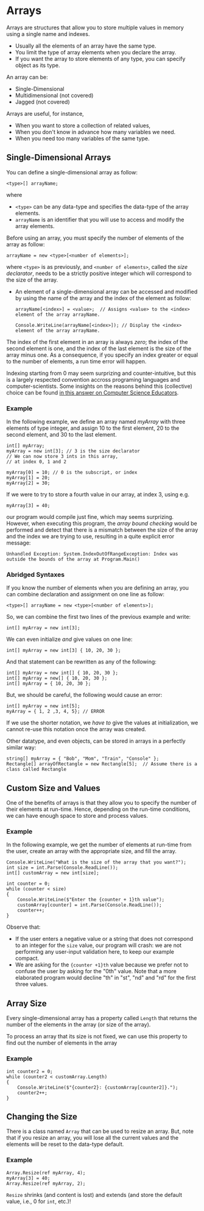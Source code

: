 # Arrays

Arrays are structures that allow you to store multiple values in memory using a single name and indexes.

- Usually all the elements of an array have the same type.
- You limit the type of array elements when you declare the array.
- If you want the array to store elements of any type, you can specify object as its type. 

An array can be:

- Single-Dimensional
- Multidimensional (not covered)
- Jagged (not covered)

Arrays are useful, for instance,

- When you want to store a collection of related values,
- When you don't know in advance how many variables we need.
- When you need too many variables of the same type.

## Single-Dimensional Arrays

You can define a single-dimensional array as follow:

```
<type>[] arrayName;
```

where

- `<type>` can be any data-type and specifies the data-type of the array elements.
- `arrayName` is an identifier that you will use to access and modify the array elements.

Before using an array, you must specify the number of elements of the array as follow:

```
arrayName = new <type>[<number of elements>];
```
    
where `<type>` is as previously, and `<number of elements>`, called the _size declarator_, needs to be a strictly positive integer which will correspond to the size of the array.

- An element of a single-dimensional array can be accessed and modified by using the name of the array and the index of the element as follow:

    ```
    arrayName[<index>] = <value>;  // Assigns <value> to the <index> element of the array arrayName.
     
    Console.WriteLine(arrayName[<index>]); // Display the <index> element of the array arrayName.
    ```
  

The index of the first element in an array is always _zero_; the index of the second element is one, and the index of the last element is the size of the array minus one. 
As a consequence, if you specify an index greater or equal to the number of elements, a run time error will happen.

Indexing starting from 0 may seem surprizing and counter-intuitive, but this is a largely respected convention accross programing languages and computer-scientists. Some insights on the reasons behind this (collective) choice can be found [in this answer on Computer Science Educators](https://cseducators.stackexchange.com/a/5026).

### Example 

In the following example, we define an array named _myArray_ with three elements of type integer, and assign 10 to the first element, 20 to the second element, and 30 to the last element. 

```
int[] myArray;
myArray = new int[3]; // 3 is the size declarator
// We can now store 3 ints in this array,
// at index 0, 1 and 2

myArray[0] = 10; // 0 is the subscript, or index
myArray[1] = 20;
myArray[2] = 30;
```

If we were to try to store a fourth value in our array, at index 3, using e.g.

```
myArray[3] = 40;
```

our program would compile just fine, which may seems surprizing.
However, when executing this program, the _array bound checking_ would be performed and detect that there is a mismatch between the size of the array and the index we are trying to use, resulting in a quite explicit error message:

```text
Unhandled Exception: System.IndexOutOfRangeException: Index was outside the bounds of the array at Program.Main()
```

### Abridged Syntaxes

If you know the number of elements when you are defining an array, you can combine declaration and assignment on one line as follow:

```
<type>[] arrayName = new <type>[<number of elements>];
```

So, we can combine the first two lines of the previous example and write:

```
int[] myArray = new int[3];
```

We can even initialize _and_ give values on one line:

```
int[] myArray = new int[3] { 10, 20, 30 };
```

And that statement can be rewritten as any of the following:

```
int[] myArray = new int[] { 10, 20, 30 };
int[] myArray = new[] { 10, 20, 30 };
int[] myArray = { 10, 20, 30 };
```

But, we should be careful, the following would cause an error:

```
int[] myArray = new int[5];
myArray = { 1, 2 ,3, 4, 5}; // ERROR
```

If we use the shorter notation, we _have to_ give the values at initialization, we cannot re-use this notation once the array was created.

Other datatype, and even objects, can be stored in arrays in a perfectly similar way:

```
string[] myArray = { "Bob", "Mom", "Train", "Console" };
Rectangle[] arrayOfRectangle = new Rectangle[5];  // Assume there is a class called Rectangle
```

## Custom Size and Values

One of the benefits of arrays is that they allow you to specify the number of their elements at run-time. Hence, depending on the run-time conditions, we can have enough space to store and process values.

### Example 

In the following example, we get the number of elements at run-time from the user, create an array with the appropriate size, and fill the array.

```
Console.WriteLine("What is the size of the array that you want?");
int size = int.Parse(Console.ReadLine());
int[] customArray = new int[size];

int counter = 0;
while (counter < size)
{
    Console.WriteLine($"Enter the {counter + 1}th value");
    customArray[counter] = int.Parse(Console.ReadLine());
    counter++;
}
```

Observe that:

- If the user enters a negative value or a string that does not correspond to an integer for the `size` value, our program will crash: we are not performing any user-input validation here, to keep our example compact.
- We are asking for the `{counter +1}th` value because we prefer not to confuse the user by asking for the "0th" value. Note that a more elaborated program would decline "th" in "st", "nd" and "rd" for the first three values.

## Array Size

Every single-dimensional array has a property called `Length` that returns the number of the elements in the array (or size of the array).

To process an array that its size is not fixed, we can use this property to find out the number of elements in the array

### Example

```
int counter2 = 0;
while (counter2 < customArray.Length)
{
    Console.WriteLine($"{counter2}: {customArray[counter2]}.");
    counter2++;
}
```

## Changing the Size

There is a class named `Array` that can be used to resize an array. But, note that if you resize an array, you will lose all the current values and the elements will be reset to the data-type default.

### Example

```
Array.Resize(ref myArray, 4);
myArray[3] = 40;
Array.Resize(ref myArray, 2);
```

`Resize` shrinks (and content is lost) and extends (and store the default value, i.e., $0$ for `int`, etc.)!
